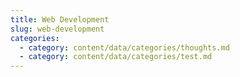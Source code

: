 ```yaml
---
title: Web Development
slug: web-development
categories:
  - category: content/data/categories/thoughts.md
  - category: content/data/categories/test.md
---
```


